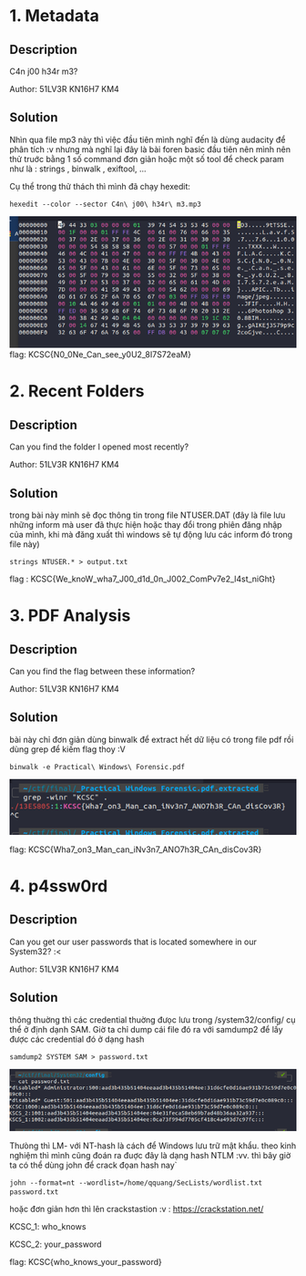 # 1. Metadata
## Description
C4n j00 h34r m3?

Author: 51LV3R KN16H7 KM4

## Solution
Nhìn qua file mp3 này thì việc đầu tiên mình nghĩ đến là dùng audacity để phân tích :v nhưng mà nghĩ lại đây là bài foren basic đầu tiên  nên mình nên thử truớc bằng 1 số command đơn giản hoặc một số tool để check param như là : strings , binwalk , exiftool, ...

Cụ thể trong thử thách thì mình đã chạy hexedit:
```
hexedit --color --sector C4n\ j00\ h34r\ m3.mp3
```
![alt](./img/271905667_1032308984295384_231967064190123777_n.png)
flag: KCSC{N0_0Ne_Can_see_y0U2_8I7S72eaM}

# 2. Recent Folders
## Description
Can you find the folder I opened most recently?

Author: 51LV3R KN16H7 KM4
## Solution
trong bài này mình sẽ đọc thông tin trong file NTUSER.DAT (đây là file lưu những inform mà user đã thực hiện hoặc thay đổi trong phiên đăng nhập của mình, khi mà đăng xuất thì windows sẽ tự động lưu các inform đó trong file này)
```
strings NTUSER.* > output.txt
```
flag : KCSC{We_knoW_wha7_J00_d1d_0n_J002_ComPv7e2_l4st_niGht}

# 3. PDF Analysis
## Description
Can you find the flag between these information?

Author: 51LV3R KN16H7 KM4
## Solution
bài này chỉ đơn giản dùng binwalk để extract hết dữ liệu có trong file pdf rồi dùng grep để kiếm flag thoy :V
```
binwalk -e Practical\ Windows\ Forensic.pdf
```
![alt](./img/272603884_4992496490793443_2444936962421703415_n.png)

flag: KCSC{Wha7_on3_Man_can_iNv3n7_ANO7h3R_CAn_disCov3R}

# 4. p4ssw0rd
## Description
Can you get our user passwords that is located somewhere in our System32? :<

Author: 51LV3R KN16H7 KM4
## Solution
thông thuờng thì các credential thuờng đưọc lưu trong /system32/config/ cụ thể ở định dạnh SAM. Giờ ta chỉ dump cái file đó ra với samdump2 để lấy được các credential đó ở dạng hash
```
samdump2 SYSTEM SAM > password.txt
```
![alt](./img/271747457_263461832568665_1835570477859689173_n.png)

Thưòng thì LM- với NT-hash là cách để Windows lưu trữ mật khẩu. theo kinh nghiệm thì mình cũng đoán ra đuợc đây là dạng hash NTLM :vv. thì bây giờ ta có thể dùng john để crack đọan hash nay`
```
john --format=nt --wordlist=/home/qquang/SecLists/wordlist.txt password.txt
```
hoặc đơn giản hơn thì lên crackstastion :v : https://crackstation.net/

KCSC_1: who_knows

KCSC_2: your_password

flag: KCSC{who_knows_your_password}

